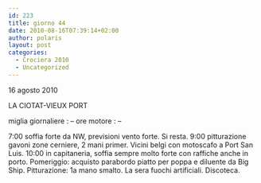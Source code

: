 ```yaml
---
id: 223
title: giorno 44
date: 2010-08-16T07:39:14+02:00
author: polaris
layout: post
categories:
  - Crociera 2010
  - Uncategorized
---
```

16 agosto 2010

LA CIOTAT-VIEUX PORT

miglia giornaliere : &#8211;
ore motore : &#8211;

7:00 soffia forte da NW, previsioni vento forte. Si resta.
9:00 pitturazione gavoni zone cerniere, 2 mani primer. Vicini belgi con motoscafo a Port San Luis.
10:00 in capitaneria, soffia sempre molto forte con raffiche anche in porto.
Pomeriggio: acquisto parabordo piatto per poppa e diluente da Big Ship.
Pitturazione: 1a mano smalto.
La sera fuochi artificiali. Discoteca.
